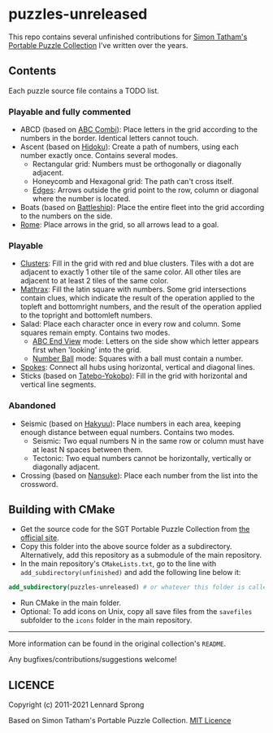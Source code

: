 puzzles-unreleased
==================

This repo contains several unfinished contributions for [Simon Tatham's Portable Puzzle Collection](https://www.chiark.greenend.org.uk/~sgtatham/puzzles/) I've written over the years.

## Contents

Each puzzle source file contains a TODO list.

### Playable and fully commented

* ABCD (based on [ABC Combi](http://www.janko.at/Raetsel/AbcKombi/index.htm)): Place letters in the grid according to the numbers in the border. Identical letters cannot touch.
* Ascent (based on [Hidoku](http://www.janko.at/Raetsel/Hidoku/index.htm)): Create a path of numbers, using each number exactly once. Contains several modes.
   * Rectangular grid: Numbers must be orthogonally or diagonally adjacent.
   * Honeycomb and Hexagonal grid: The path can't cross itself.
   * [Edges](https://www.janko.at/Raetsel/Abc-Pfad/index.htm): Arrows outside the grid point to the row, column or diagonal where the number is located.
* Boats (based on [Battleship](http://www.janko.at/Raetsel/Battleships/index.htm)): Place the entire fleet into the grid according to the numbers on the side.
* [Rome](http://www.janko.at/Raetsel/Nikoli/Roma.htm): Place arrows in the grid, so all arrows lead to a goal.

### Playable

* [Clusters](http://www.inabapuzzle.com/honkaku/kura.html): Fill in the grid with red and blue clusters. Tiles with a dot are adjacent to exactly 1 other tile of the same color. All other tiles are adjacent to at least 2 tiles of the same color.
* [Mathrax](http://www.janko.at/Raetsel/Mathrax/index.htm): Fill the latin square with numbers. Some grid intersections contain clues, which indicate the result of the operation applied to the topleft and bottomright numbers, and the result of the operation applied to the topright and bottomleft numbers.
* Salad: Place each character once in every row and column. Some squares remain empty. Contains two modes.
   * [ABC End View](http://www.janko.at/Raetsel/AbcEndView/index.htm) mode: Letters on the side show which letter appears first when 'looking' into the grid.
   * [Number Ball](http://www.janko.at/Raetsel/Nanbaboru/index.htm) mode: Squares with a ball must contain a number.
* [Spokes](http://puzzlepicnic.com/genre?id=12): Connect all hubs using horizontal, vertical and diagonal lines.
* Sticks (based on [Tatebo-Yokobo](https://www.janko.at/Raetsel/Tateboo-Yokoboo/index.htm)): Fill in the grid with horizontal and vertical line segments.
   
### Abandoned

* Seismic (based on [Hakyuu](http://www.janko.at/Raetsel/Hakyuu/index.htm)): Place numbers in each area, keeping enough distance between equal numbers. Contains two modes.
   * Seismic: Two equal numbers N in the same row or column must have at least N spaces between them.
   * Tectonic: Two equal numbers cannot be horizontally, vertically or diagonally adjacent. 
* Crossing (based on [Nansuke](http://www.nikoli.co.jp/en/puzzles/number_skeleton.html)): Place each number from the list into the crossword.

## Building with CMake

* Get the source code for the SGT Portable Puzzle Collection from [the official site](https://www.chiark.greenend.org.uk/~sgtatham/puzzles/).
* Copy this folder into the above source folder as a subdirectory. Alternatively, add this repository as a submodule of the main repository.
* In the main repository's `CMakeLists.txt`, go to the line with `add_subdirectory(unfinished)` and add the following line below it:
```cmake
add_subdirectory(puzzles-unreleased) # or whatever this folder is called
```
* Run CMake in the main folder.
* Optional: To add icons on Unix, copy all save files from the `savefiles` subfolder to the `icons` folder in the main repository. 

---

More information can be found in the original collection's `README`.

Any bugfixes/contributions/suggestions welcome!

## LICENCE

Copyright (c) 2011-2021 Lennard Sprong

Based on Simon Tatham's Portable Puzzle Collection. [MIT Licence](./LICENCE)
